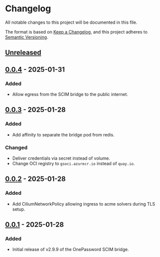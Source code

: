 # Changelog

All notable changes to this project will be documented in this file.

The format is based on [Keep a Changelog](https://keepachangelog.com/en/1.0.0/),
and this project adheres to [Semantic Versioning](https://semver.org/spec/v2.0.0.html).

## [Unreleased]

## [0.0.4] - 2025-01-31

### Added

- Allow egress from the SCIM bridge to the public internet.

## [0.0.3] - 2025-01-28

### Added

- Add affinity to separate the bridge pod from redis.

### Changed

- Deliver credentials via secret instead of volume.
- Change OCI registry to `gsoci.azurecr.io` instead of `quay.io`.

## [0.0.2] - 2025-01-28

### Added

- Add CiliumNetworkPolicy allowing ingress to acme solvers during TLS setup.

## [0.0.1] - 2025-01-28

### Added

- Initial release of v2.9.9 of the OnePassword SCIM bridge.

[Unreleased]: https://github.com/giantswarm/onepassword-scim-bridge-app/compare/v0.0.4...HEAD
[0.0.4]: https://github.com/giantswarm/onepassword-scim-bridge-app/compare/v0.0.3...v0.0.4
[0.0.3]: https://github.com/giantswarm/onepassword-scim-bridge-app/compare/v0.0.2...v0.0.3
[0.0.2]: https://github.com/giantswarm/onepassword-scim-bridge-app/compare/v0.0.1...v0.0.2
[0.0.1]: https://github.com/giantswarm/onepassword-scim-bridge-app/releases/tag/v0.0.1
